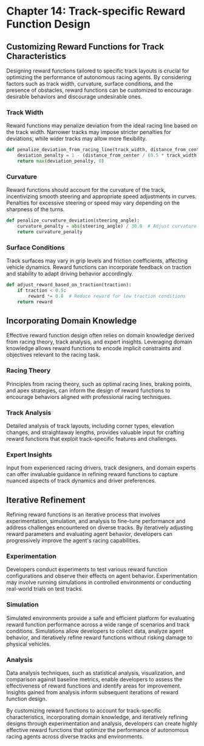# Chapter 14: Track-specific Reward Function Design

## Customizing Reward Functions for Track Characteristics

Designing reward functions tailored to specific track layouts is crucial for optimizing the performance of autonomous racing agents. By considering factors such as track width, curvature, surface conditions, and the presence of obstacles, reward functions can be customized to encourage desirable behaviors and discourage undesirable ones.

### Track Width
Reward functions may penalize deviation from the ideal racing line based on the track width. Narrower tracks may impose stricter penalties for deviations, while wider tracks may allow more flexibility.

```python
def penalize_deviation_from_racing_line(track_width, distance_from_center):
    deviation_penalty = 1 - (distance_from_center / (0.5 * track_width))
    return max(deviation_penalty, 0)
```

### Curvature
Reward functions should account for the curvature of the track, incentivizing smooth steering and appropriate speed adjustments in curves. Penalties for excessive steering or speed may vary depending on the sharpness of the turns.

```python
def penalize_curvature_deviation(steering_angle):
    curvature_penalty = abs(steering_angle) / 30.0  # Adjust curvature penalty based on track dynamics
    return curvature_penalty
```

### Surface Conditions
Track surfaces may vary in grip levels and friction coefficients, affecting vehicle dynamics. Reward functions can incorporate feedback on traction and stability to adapt driving behavior accordingly.

```python
def adjust_reward_based_on_traction(traction):
    if traction < 0.5:
        reward *= 0.8  # Reduce reward for low traction conditions
    return reward
```

## Incorporating Domain Knowledge

Effective reward function design often relies on domain knowledge derived from racing theory, track analysis, and expert insights. Leveraging domain knowledge allows reward functions to encode implicit constraints and objectives relevant to the racing task.

### Racing Theory
Principles from racing theory, such as optimal racing lines, braking points, and apex strategies, can inform the design of reward functions to encourage behaviors aligned with professional racing techniques.

### Track Analysis
Detailed analysis of track layouts, including corner types, elevation changes, and straightaway lengths, provides valuable input for crafting reward functions that exploit track-specific features and challenges.

### Expert Insights
Input from experienced racing drivers, track designers, and domain experts can offer invaluable guidance in refining reward functions to capture nuanced aspects of track dynamics and driver preferences.

## Iterative Refinement

Refining reward functions is an iterative process that involves experimentation, simulation, and analysis to fine-tune performance and address challenges encountered on diverse tracks. By iteratively adjusting reward parameters and evaluating agent behavior, developers can progressively improve the agent's racing capabilities.

### Experimentation
Developers conduct experiments to test various reward function configurations and observe their effects on agent behavior. Experimentation may involve running simulations in controlled environments or conducting real-world trials on test tracks.

### Simulation
Simulated environments provide a safe and efficient platform for evaluating reward function performance across a wide range of scenarios and track conditions. Simulations allow developers to collect data, analyze agent behavior, and iteratively refine reward functions without risking damage to physical vehicles.

### Analysis
Data analysis techniques, such as statistical analysis, visualization, and comparison against baseline metrics, enable developers to assess the effectiveness of reward functions and identify areas for improvement. Insights gained from analysis inform subsequent iterations of reward function design.

By customizing reward functions to account for track-specific characteristics, incorporating domain knowledge, and iteratively refining designs through experimentation and analysis, developers can create highly effective reward functions that optimize the performance of autonomous racing agents across diverse tracks and environments.
